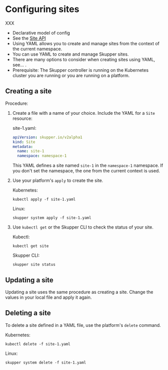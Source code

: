 # Configuring sites

XXX

- Declarative model of config
- See the [Site API]({{skupper_api_ref}}/site.html)
- Using YAML allows you to create and manage sites from the context of the current namespace.
- You can use YAML to create and manage Skupper sites.
- There are many options to consider when creating sites using YAML, see... .
- Prerequisite: The Skupper controller is running on the Kubernetes
  cluster you are running or you are running on a platform.

## Creating a site

Procedure:

1. Create a file with a name of your choice.  Include the YAML for a
   `Site` resource:

   <div class="file-label">site-1.yaml:</div>

   ~~~ yaml
   apiVersion: skupper.io/v2alpha1
   kind: Site
   metadata:
     name: site-1
     namespace: namespace-1
   ~~~

   This YAML defines a site named `site-1` in the `namespace-1`
   namespace.  If you don't set the namespace, the one from the
   current context is used.

1. Use your platform's `apply` to create the site.

   Kubernetes:

   ~~~ shell
   kubectl apply -f site-1.yaml
   ~~~

   Linux:

   ~~~ shell
   skupper system apply -f site-1.yaml
   ~~~

1. Use `kubectl get` or the Skupper CLI to check the status of your
   site.

   Kubectl:

   ~~~ shell
   kubectl get site
   ~~~

   Skupper CLI:

   ~~~ shell
   skupper site status
   ~~~

## Updating a site

Updating a site uses the same procedure as creating a site.  Change
the values in your local file and apply it again.

## Deleting a site

To delete a site defined in a YAML file, use the platform's `delete`
command.

Kubernetes:

~~~ shell
kubectl delete -f site-1.yaml
~~~

Linux:

~~~ shell
skupper system delete -f site-1.yaml
~~~
